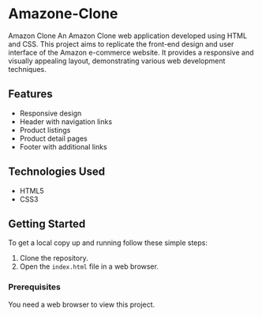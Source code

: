 # Amazone-Clone
Amazon Clone An Amazon Clone web application developed using HTML and CSS. This project aims to replicate the front-end design and user interface of the Amazon e-commerce website. It provides a responsive and visually appealing layout, demonstrating various web development techniques.
## Features

- Responsive design
- Header with navigation links
- Product listings
- Product detail pages
- Footer with additional links

## Technologies Used

- HTML5
- CSS3

## Getting Started

To get a local copy up and running follow these simple steps:
1. Clone the repository.
2. Open the `index.html` file in a web browser.

### Prerequisites

You need a web browser to view this project.
